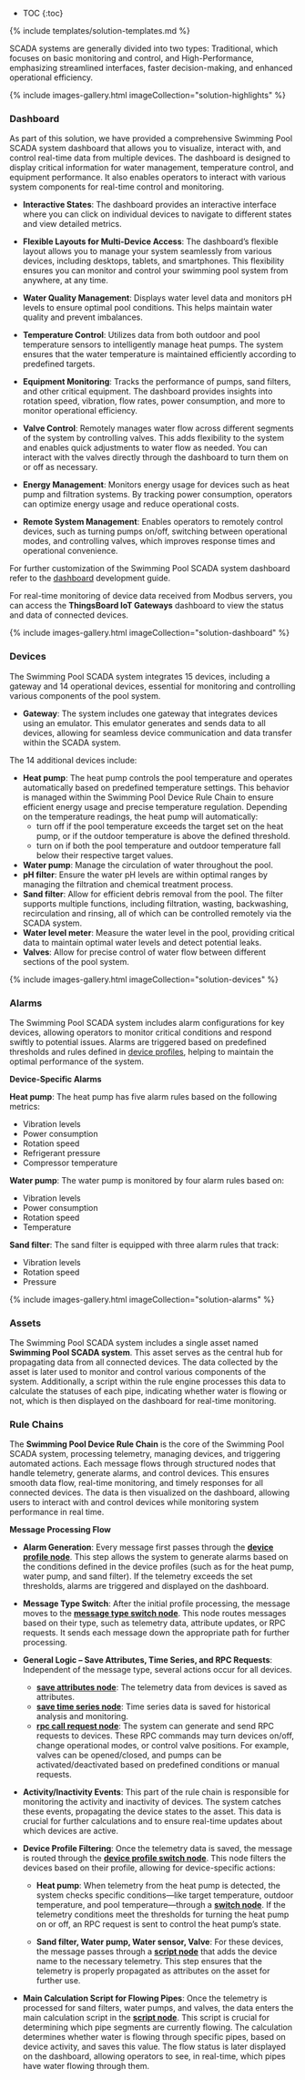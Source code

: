 * TOC
{:toc}

{% include templates/solution-templates.md %}

SCADA systems are generally divided into two types: Traditional, which focuses on basic monitoring and control, and High-Performance, emphasizing streamlined interfaces, faster decision-making, and enhanced operational efficiency.

{% include images-gallery.html imageCollection="solution-highlights" %}

### Dashboard

As part of this solution, we have provided a comprehensive Swimming Pool SCADA system dashboard that allows you to visualize, interact with, and control real-time data from multiple devices. The dashboard is designed to display critical information for water management, temperature control, and equipment performance. 
It also enables operators to interact with various system components for real-time control and monitoring.

* **Interactive States**: The dashboard provides an interactive interface where you can click on individual devices to navigate to different states and view detailed metrics. 

* **Flexible Layouts for Multi-Device Access**: The dashboard’s flexible layout allows you to manage your system seamlessly from various devices, including desktops, tablets, and smartphones. This flexibility ensures you can monitor and control your swimming pool system from anywhere, at any time.

* **Water Quality Management**: Displays water level data and monitors pH levels to ensure optimal pool conditions. This helps maintain water quality and prevent imbalances.

* **Temperature Control**: Utilizes data from both outdoor and pool temperature sensors to intelligently manage heat pumps. The system ensures that the water temperature is maintained efficiently according to predefined targets.

* **Equipment Monitoring**: Tracks the performance of pumps, sand filters, and other critical equipment. The dashboard provides insights into rotation speed, vibration, flow rates, power consumption, and more to monitor operational efficiency.

* **Valve Control**: Remotely manages water flow across different segments of the system by controlling valves. This adds flexibility to the system and enables quick adjustments to water flow as needed. You can interact with the valves directly through the dashboard to turn them on or off as necessary.

* **Energy Management**:  Monitors energy usage for devices such as heat pump and filtration systems. By tracking power consumption, operators can optimize energy usage and reduce operational costs.

* **Remote System Management**: Enables operators to remotely control devices, such as turning pumps on/off, switching between operational modes, and controlling valves, which improves response times and operational convenience.

For further customization of the Swimming Pool SCADA system dashboard refer to the [dashboard](/docs/{{docsPrefix}}user-guide/dashboards/) development guide.

For real-time monitoring of device data received from Modbus servers, you can access the **ThingsBoard IoT Gateways** dashboard to view the status and data of connected devices.

{% include images-gallery.html imageCollection="solution-dashboard" %}

### Devices

The Swimming Pool SCADA system integrates 15 devices, including a gateway and 14 operational devices, essential for monitoring and controlling various components of the pool system.

* **Gateway**: The system includes one gateway that integrates devices using an emulator. This emulator generates and sends data to all devices, allowing for seamless device communication and data transfer within the SCADA system.

The 14 additional devices include:

* **Heat pump**: The heat pump controls the pool temperature and operates automatically based on predefined temperature settings. This behavior is managed within the Swimming Pool Device Rule Chain to ensure efficient energy usage and precise temperature regulation. Depending on the temperature readings, the heat pump will automatically:
  * turn off if the pool temperature exceeds the target set on the heat pump, or if the outdoor temperature is above the defined threshold.
  * turn on if both the pool temperature and outdoor temperature fall below their respective target values.
* **Water pump**: Manage the circulation of water throughout the pool.
* **pH filter**: Ensure the water pH levels are within optimal ranges by managing the filtration and chemical treatment process.
* **Sand filter**: Allow for efficient debris removal from the pool. The filter supports multiple functions, including filtration, wasting, backwashing, recirculation and rinsing, all of which can be controlled remotely via the SCADA system.
* **Water level meter**: Measure the water level in the pool, providing critical data to maintain optimal water levels and detect potential leaks.
* **Valves**: Allow for precise control of water flow between different sections of the pool system.

{% include images-gallery.html imageCollection="solution-devices" %}

### Alarms 

The Swimming Pool SCADA system includes alarm configurations for key devices, allowing operators to monitor critical conditions and respond swiftly to potential issues. Alarms are triggered based on predefined thresholds and rules defined in [device profiles](/docs/{{docsPrefix}}user-guide/device-profiles/), helping to maintain the optimal performance of the system.

**Device-Specific Alarms**

**Heat pump**: The heat pump has five alarm rules based on the following metrics:

* Vibration levels
* Power consumption
* Rotation speed
* Refrigerant pressure
* Compressor temperature

**Water pump**: The water pump is monitored by four alarm rules based on:

* Vibration levels
* Power consumption
* Rotation speed
* Temperature

**Sand filter**: The sand filter is equipped with three alarm rules that track:

* Vibration levels
* Rotation speed
* Pressure

{% include images-gallery.html imageCollection="solution-alarms" %}

### Assets

The Swimming Pool SCADA system includes a single asset named **Swimming Pool SCADA system**. This asset serves as the central hub for propagating data from all connected devices. 
The data collected by the asset is later used to monitor and control various components of the system. Additionally, a script within the rule engine processes this data to calculate the statuses of each pipe, indicating whether water is flowing or not, which is then displayed on the dashboard for real-time monitoring.

### Rule Chains

The **Swimming Pool Device Rule Chain** is the core of the Swimming Pool SCADA system, processing telemetry, managing devices, and triggering automated actions. Each message flows through structured nodes that handle telemetry, generate alarms, and control devices. This ensures smooth data flow, real-time monitoring, and timely responses for all connected devices. 
The data is then visualized on the dashboard, allowing users to interact with and control devices while monitoring system performance in real time.

**Message Processing Flow**

* **Alarm Generation**:
Every message first passes through the [**device profile node**](/docs/{{docsPrefix}}user-guide/device-profiles/#device-profile-rule-node). This step allows the system to generate alarms based on the conditions defined in the device profiles (such as for the heat pump, water pump, and sand filter). If the telemetry exceeds the set thresholds, alarms are triggered and displayed on the dashboard.

* **Message Type Switch**:
After the initial profile processing, the message moves to the [**message type switch node**](/docs/{{docsPrefix}}user-guide/rule-engine-2-0/filter-nodes/#message-type-switch-node). This node routes messages based on their type, such as telemetry data, attribute updates, or RPC requests. It sends each message down the appropriate path for further processing.

* **General Logic – Save Attributes, Time Series, and RPC Requests**:
Independent of the message type, several actions occur for all devices.

  * [**save attributes node**](/docs/{{docsPrefix}}user-guide/rule-engine-2-0/action-nodes/#save-attributes-node): The telemetry data from devices is saved as attributes.
  * [**save time series node**](/docs/{{docsPrefix}}user-guide/rule-engine-2-0/action-nodes/#save-timeseries-node): Time series data is saved for historical analysis and monitoring.
  * [**rpc call request node**](/docs/{{docsPrefix}}user-guide/rule-engine-2-0/action-nodes/#rpc-call-request-node): The system can generate and send RPC requests to devices. These RPC commands may turn devices on/off, change operational modes, or control valve positions. For example, valves can be opened/closed, and pumps can be activated/deactivated based on predefined conditions or manual requests.
  
* **Activity/Inactivity Events**:
This part of the rule chain is responsible for monitoring the activity and inactivity of devices. The system catches these events, propagating the device states to the asset. This data is crucial for further calculations and to ensure real-time updates about which devices are active.

* **Device Profile Filtering**:
Once the telemetry data is saved, the message is routed through the [**device profile switch node**](/docs/{{docsPrefix}}user-guide/rule-engine-2-0/filter-nodes/#device-profile-switch). This node filters the devices based on their profile, allowing for device-specific actions:

  * **Heat pump**: When telemetry from the heat pump is detected, the system checks specific conditions—like target temperature, outdoor temperature, and pool temperature—through a [**switch node**](/docs/{{docsPrefix}}user-guide/rule-engine-2-0/filter-nodes/#switch-node). If the telemetry conditions meet the thresholds for turning the heat pump on or off, an RPC request is sent to control the heat pump’s state.

  * **Sand filter, Water pump, Water sensor, Valve**: For these devices, the message passes through a [**script node**](/docs/{{docsPrefix}}user-guide/rule-engine-2-0/transformation-nodes/#script-transformation-node) that adds the device name to the necessary telemetry. This step ensures that the telemetry is properly propagated as attributes on the asset for further use.

* **Main Calculation Script for Flowing Pipes**:
Once the telemetry is processed for sand filters, water pumps, and valves, the data enters the main calculation script in the [**script node**](/docs/{{docsPrefix}}user-guide/rule-engine-2-0/transformation-nodes/#script-transformation-node). This script is crucial for determining which pipe segments are currently flowing. The calculation determines whether water is flowing through specific pipes, based on device activity, and saves this value. The flow status is later displayed on the dashboard, allowing operators to see, in real-time, which pipes have water flowing through them.
